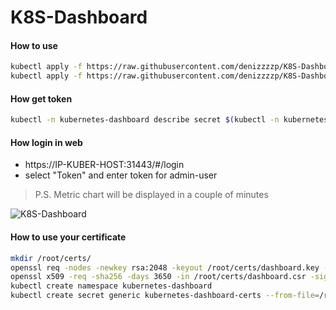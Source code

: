 # K8S-Dashboard

#### How to use
```sh
kubectl apply -f https://raw.githubusercontent.com/denizzzzp/K8S-Dashboard/master/dashboard-2.0.0-rc5.yml
kubectl apply -f https://raw.githubusercontent.com/denizzzzp/K8S-Dashboard/master/metrics-server.yml
```

#### How get token
```sh
kubectl -n kubernetes-dashboard describe secret $(kubectl -n kubernetes-dashboard get secret | grep admin-user | awk '{print $1}')
```

#### How login in web

  - https://IP-KUBER-HOST:31443/#/login
  - select "Token" and enter token for admin-user

> P.S. Metric chart will be displayed in a couple of minutes

![K8S-Dashboard](https://image.prntscr.com/image/_OJmIFOzRnCr9O1tLWb2tQ.png)


#### How to use your certificate
```sh
mkdir /root/certs/
openssl req -nodes -newkey rsa:2048 -keyout /root/certs/dashboard.key -out /root/certs/dashboard.csr -subj "/C=/ST=/L=/O=/OU=/CN=kuber.dashboard"
openssl x509 -req -sha256 -days 3650 -in /root/certs/dashboard.csr -signkey /root/certs/dashboard.key -out /root/certs/dashboard.crt
kubectl create namespace kubernetes-dashboard
kubectl create secret generic kubernetes-dashboard-certs --from-file=/root/certs -n kubernetes-dashboard
```